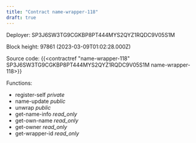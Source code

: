 ```yaml
---
title: "Contract name-wrapper-118"
draft: true
---
```

Deployer: SP3J6SW3TG9CGKBP8PT444MYS2QYZ1RQDC9V05S1M


 



Block height: 97861 (2023-03-09T01:02:28.000Z)

Source code: {{<contractref "name-wrapper-118" SP3J6SW3TG9CGKBP8PT444MYS2QYZ1RQDC9V05S1M name-wrapper-118>}}

Functions:

* register-self _private_
* name-update _public_
* unwrap _public_
* get-name-info _read_only_
* get-own-name _read_only_
* get-owner _read_only_
* get-wrapper-id _read_only_
